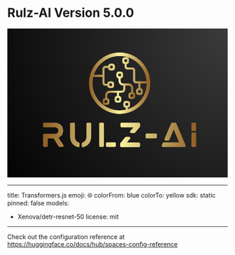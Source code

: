 # Rulz-AI Version 5.0.0

![Rulz-AI](./public/page.png)

---
title: Transformers.js
emoji: 🌐
colorFrom: blue
colorTo: yellow
sdk: static
pinned: false
models:
- Xenova/detr-resnet-50
license: mit
---

Check out the configuration reference at https://huggingface.co/docs/hub/spaces-config-reference
